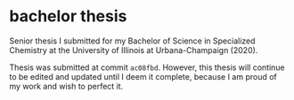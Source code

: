 # bachelor thesis

Senior thesis I submitted for my Bachelor of Science in Specialized Chemistry at
the University of Illinois at Urbana-Champaign (2020).

Thesis was submitted at commit `ac08fbd`. However, this thesis will continue to
be edited and updated until I deem it complete, because I am proud of my work
and wish to perfect it.
